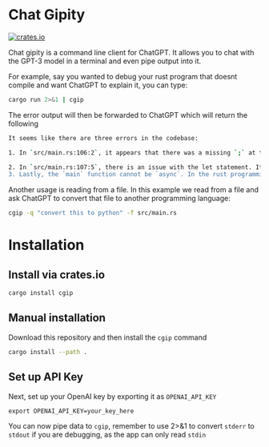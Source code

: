 # Chat Gipity
[![crates.io](https://img.shields.io/crates/v/cgip.svg)](https://crates.io/crates/cgip)

Chat gipity is a command line client for ChatGPT. It allows you to chat with the 
GPT-3 model in a terminal and even pipe output into it.


For example, say you wanted to debug your rust program that doesnt compile and 
want ChatGPT to explain it, you can type:

```sh
cargo run 2>&1 | cgip
```

The error output will then be forwarded to ChatGPT which will return the following

```sh
It seems like there are three errors in the codebase:

1. In `src/main.rs:106:2`, it appears that there was a missing `;` at the end of line 106. Adding the semicolon should resolve this error.

2. In `src/main.rs:107:5`, there is an issue with the let statement. It's likely that this is caused by not having a fully declared variable type. You could try specifying the type of `response_text`, like this `let response_text: String = get_response(content).await;`
3. Lastly, the `main` function cannot be `async`. In the rust programming language, the `async` keyword is used when working with asynchronous code within other functions that are not `main`. You could try removing the `async` keyword from the `main` function because it is not allowed.
```

Another usage is reading from a file. In this example we read from a file and ask 
ChatGPT to convert that file to another programming language:

```sh
cgip -q "convert this to python" -f src/main.rs
```

# Installation

## Install via crates.io

```bash
cargo install cgip
```

## Manual installation
Download this repository and then install the `cgip` command
```bash
cargo install --path .
```

## Set up API Key
Next, set up your OpenAI key by exporting it as `OPENAI_API_KEY`
```
export OPENAI_API_KEY=your_key_here
```

You can now pipe data to `cgip`, remember to use 2>&1 to convert `stderr` to 
`stdout` if you are debugging, as the app can only read `stdin`


